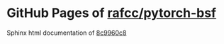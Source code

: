 GitHub Pages of [rafcc/pytorch-bsf](https://github.com/rafcc/pytorch-bsf.git)
===
Sphinx html documentation of [8c9960c8](https://github.com/rafcc/pytorch-bsf/tree/8c9960c8dcdb82d16a2ff0b1d1db019d0070e34f)
